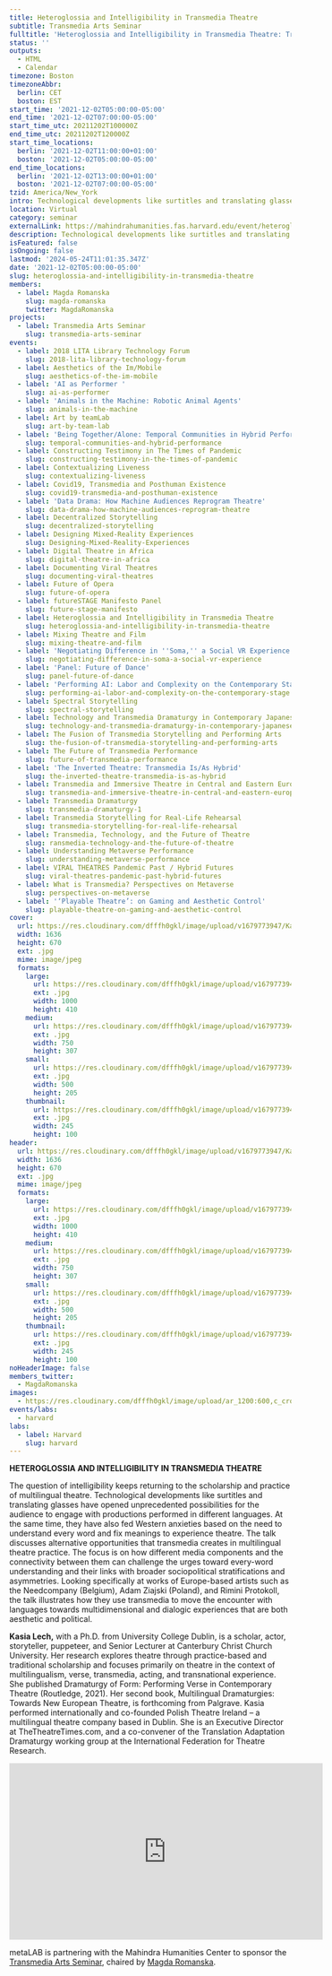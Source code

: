 ```yaml
---
title: Heteroglossia and Intelligibility in Transmedia Theatre
subtitle: Transmedia Arts Seminar
fulltitle: 'Heteroglossia and Intelligibility in Transmedia Theatre: Transmedia Arts Seminar'
status: ''
outputs:
  - HTML
  - Calendar
timezone: Boston
timezoneAbbr:
  berlin: CET
  boston: EST
start_time: '2021-12-02T05:00:00-05:00'
end_time: '2021-12-02T07:00:00-05:00'
start_time_utc: 20211202T100000Z
end_time_utc: 20211202T120000Z
start_time_locations:
  berlin: '2021-12-02T11:00:00+01:00'
  boston: '2021-12-02T05:00:00-05:00'
end_time_locations:
  berlin: '2021-12-02T13:00:00+01:00'
  boston: '2021-12-02T07:00:00-05:00'
tzid: America/New_York
intro: Technological developments like surtitles and translating glasses have opened unprecedented possibilities for the audience to engage with productions performed in different languages.
location: Virtual
category: seminar
externalLink: https://mahindrahumanities.fas.harvard.edu/event/heteroglossia-and-intelligibility-transmedia-theatre
description: Technological developments like surtitles and translating glasses have opened unprecedented possibilities for the audience to engage with productions performed…
isFeatured: false
isOngoing: false
lastmod: '2024-05-24T11:01:35.347Z'
date: '2021-12-02T05:00:00-05:00'
slug: heteroglossia-and-intelligibility-in-transmedia-theatre
members:
  - label: Magda Romanska
    slug: magda-romanska
    twitter: MagdaRomanska
projects:
  - label: Transmedia Arts Seminar
    slug: transmedia-arts-seminar
events:
  - label: 2018 LITA Library Technology Forum
    slug: 2018-lita-library-technology-forum
  - label: Aesthetics of the Im/Mobile
    slug: aesthetics-of-the-im-mobile
  - label: 'AI as Performer '
    slug: ai-as-performer
  - label: 'Animals in the Machine: Robotic Animal Agents'
    slug: animals-in-the-machine
  - label: Art by teamLab
    slug: art-by-team-lab
  - label: 'Being Together/Alone: Temporal Communities in Hybrid Performances'
    slug: temporal-communities-and-hybrid-performance
  - label: Constructing Testimony in The Times of Pandemic
    slug: constructing-testimony-in-the-times-of-pandemic
  - label: Contextualizing Liveness
    slug: contextualizing-liveness
  - label: Covid19, Transmedia and Posthuman Existence
    slug: covid19-transmedia-and-posthuman-existence
  - label: 'Data Drama: How Machine Audiences Reprogram Theatre'
    slug: data-drama-how-machine-audiences-reprogram-theatre
  - label: Decentralized Storytelling
    slug: decentralized-storytelling
  - label: Designing Mixed-Reality Experiences
    slug: Designing-Mixed-Reality-Experiences
  - label: Digital Theatre in Africa
    slug: digital-theatre-in-africa
  - label: Documenting Viral Theatres
    slug: documenting-viral-theatres
  - label: Future of Opera
    slug: future-of-opera
  - label: futureSTAGE Manifesto Panel
    slug: future-stage-manifesto
  - label: Heteroglossia and Intelligibility in Transmedia Theatre
    slug: heteroglossia-and-intelligibility-in-transmedia-theatre
  - label: Mixing Theatre and Film
    slug: mixing-theatre-and-film
  - label: 'Negotiating Difference in ''Soma,'' a Social VR Experience '
    slug: negotiating-difference-in-soma-a-social-vr-experience
  - label: 'Panel: Future of Dance'
    slug: panel-future-of-dance
  - label: 'Performing AI: Labor and Complexity on the Contemporary Stage'
    slug: performing-ai-labor-and-complexity-on-the-contemporary-stage
  - label: Spectral Storytelling
    slug: spectral-storytelling
  - label: Technology and Transmedia Dramaturgy in Contemporary Japanese Performing Arts
    slug: technology-and-transmedia-dramaturgy-in-contemporary-japanese-performing-arts
  - label: The Fusion of Transmedia Storytelling and Performing Arts
    slug: the-fusion-of-transmedia-storytelling-and-performing-arts
  - label: The Future of Transmedia Performance
    slug: future-of-transmedia-performance
  - label: 'The Inverted Theatre: Transmedia Is/As Hybrid'
    slug: the-inverted-theatre-transmedia-is-as-hybrid
  - label: Transmedia and Immersive Theatre in Central and Eastern Europe
    slug: transmedia-and-immersive-theatre-in-central-and-eastern-europe
  - label: Transmedia Dramaturgy
    slug: transmedia-dramaturgy-1
  - label: Transmedia Storytelling for Real-Life Rehearsal
    slug: transmedia-storytelling-for-real-life-rehearsal
  - label: Transmedia, Technology, and the Future of Theatre
    slug: ransmedia-technology-and-the-future-of-theatre
  - label: Understanding Metaverse Performance
    slug: understanding-metaverse-performance
  - label: VIRAL THEATRES Pandemic Past / Hybrid Futures
    slug: viral-theatres-pandemic-past-hybrid-futures
  - label: What is Transmedia? Perspectives on Metaverse
    slug: perspectives-on-metaverse
  - label: '‘Playable Theatre’: on Gaming and Aesthetic Control'
    slug: playable-theatre-on-gaming-and-aesthetic-control
cover:
  url: https://res.cloudinary.com/dfffh0gkl/image/upload/v1679773947/Kasia_Lech_bw_c0b55622da.jpg
  width: 1636
  height: 670
  ext: .jpg
  mime: image/jpeg
  formats:
    large:
      url: https://res.cloudinary.com/dfffh0gkl/image/upload/v1679773948/large_Kasia_Lech_bw_c0b55622da.jpg
      ext: .jpg
      width: 1000
      height: 410
    medium:
      url: https://res.cloudinary.com/dfffh0gkl/image/upload/v1679773949/medium_Kasia_Lech_bw_c0b55622da.jpg
      ext: .jpg
      width: 750
      height: 307
    small:
      url: https://res.cloudinary.com/dfffh0gkl/image/upload/v1679773949/small_Kasia_Lech_bw_c0b55622da.jpg
      ext: .jpg
      width: 500
      height: 205
    thumbnail:
      url: https://res.cloudinary.com/dfffh0gkl/image/upload/v1679773948/thumbnail_Kasia_Lech_bw_c0b55622da.jpg
      ext: .jpg
      width: 245
      height: 100
header:
  url: https://res.cloudinary.com/dfffh0gkl/image/upload/v1679773947/Kasia_Lech_bw_c0b55622da.jpg
  width: 1636
  height: 670
  ext: .jpg
  mime: image/jpeg
  formats:
    large:
      url: https://res.cloudinary.com/dfffh0gkl/image/upload/v1679773948/large_Kasia_Lech_bw_c0b55622da.jpg
      ext: .jpg
      width: 1000
      height: 410
    medium:
      url: https://res.cloudinary.com/dfffh0gkl/image/upload/v1679773949/medium_Kasia_Lech_bw_c0b55622da.jpg
      ext: .jpg
      width: 750
      height: 307
    small:
      url: https://res.cloudinary.com/dfffh0gkl/image/upload/v1679773949/small_Kasia_Lech_bw_c0b55622da.jpg
      ext: .jpg
      width: 500
      height: 205
    thumbnail:
      url: https://res.cloudinary.com/dfffh0gkl/image/upload/v1679773948/thumbnail_Kasia_Lech_bw_c0b55622da.jpg
      ext: .jpg
      width: 245
      height: 100
noHeaderImage: false
members_twitter:
  - MagdaRomanska
images:
  - https://res.cloudinary.com/dfffh0gkl/image/upload/ar_1200:600,c_crop/c_limit,h_1200,w_600/v1679773947/Kasia_Lech_bw_c0b55622da.jpg
events/labs:
  - harvard
labs:
  - label: Harvard
    slug: harvard
---
```

**HETEROGLOSSIA AND INTELLIGIBILITY IN TRANSMEDIA THEATRE**

The question of intelligibility keeps returning to the scholarship and practice of multilingual theatre. Technological developments like surtitles and translating glasses have opened unprecedented possibilities for the audience to engage with productions performed in different languages. At the same time, they have also fed Western anxieties based on the need to understand every word and fix meanings to experience theatre. The talk discusses alternative opportunities that transmedia creates in multilingual theatre practice. The focus is on how different media components and the connectivity between them can challenge the urges toward every-word understanding and their links with broader sociopolitical stratifications and asymmetries. Looking specifically at works of Europe-based artists such as the Needcompany (Belgium), Adam Ziajski (Poland), and Rimini Protokoll, the talk illustrates how they use transmedia to move the encounter with languages towards multidimensional and dialogic experiences that are both aesthetic and political.

**Kasia Lech,** with a Ph.D. from University College Dublin, is a scholar, actor, storyteller, puppeteer, and Senior Lecturer at Canterbury Christ Church University. Her research explores theatre through practice-based and traditional scholarship and focuses primarily on theatre in the context of multilingualism, verse, transmedia, acting, and transnational experience. She published Dramaturgy of Form: Performing Verse in Contemporary Theatre (Routledge, 2021). Her second book, Multilingual Dramaturgies: Towards New European Theatre, is forthcoming from Palgrave. Kasia performed internationally and co-founded Polish Theatre Ireland – a multilingual theatre company based in Dublin. She is an Executive Director at TheTheatreTimes.com, and a co-convener of the Translation Adaptation Dramaturgy working group at the International Federation for Theatre Research.

<iframe width="560" height="315" src="https://www.youtube.com/embed/2OoNG9ug-8M" title="YouTube video player" frameborder="0" allow="accelerometer; autoplay; clipboard-write; encrypted-media; gyroscope; picture-in-picture; web-share" allowfullscreen></iframe>

metaLAB is partnering with the Mahindra Humanities Center to sponsor the [Transmedia Arts Seminar]( https://mlml.io/p/transmedia-arts-seminar/), chaired by [Magda Romanska]( https://mlml.io/m/magda-romanska/).